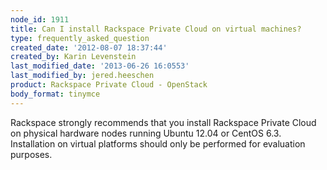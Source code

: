 ```yaml
---
node_id: 1911
title: Can I install Rackspace Private Cloud on virtual machines?
type: frequently_asked_question
created_date: '2012-08-07 18:37:44'
created_by: Karin Levenstein
last_modified_date: '2013-06-26 16:0553'
last_modified_by: jered.heeschen
product: Rackspace Private Cloud - OpenStack
body_format: tinymce
---
```


Rackspace strongly recommends that you install Rackspace Private Cloud
on physical hardware nodes running Ubuntu 12.04 or CentOS 6.3.
Installation on virtual platforms should only be performed for
evaluation purposes.

